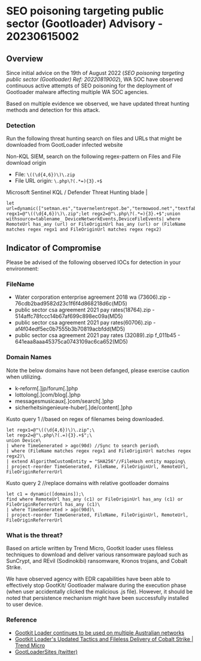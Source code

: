   
# SEO poisoning targeting public sector (Gootloader) Advisory - 20230615002

## Overview
Since initial advice on the 19th of August 2022 (*SEO poisoning targeting public sector (Gootloader) Ref: 20220819002*), WA SOC have observed continuous active attempts of SEO poisoning for the deployment of Gootloader malware affecting multiple WA SOC agencies.

Based on multiple evidence we observed, we have updated threat hunting methods and detection for this attack.

### Detection
Run the following threat hunting search on files and URLs that might be downloaded from GootLoader infected website

Non-KQL SIEM, search on the following regex-pattern on Files and File download origin
-   File: `\((\d{4,6})\)\.zip`
-   File URL origin: `\.php\?(.*=){3}.+$`

Microsoft Sentinel KQL / Defender Threat Hunting blade
|
```
let url=dynamic(["setman.es","tavernelentrepot.be","termowood.net","textfabrik.de","sfl.hu","seyhanaluminyum.com","theodoraross.com","theairtrekstory.com","tavernelentrepot.be","serphero.com","shisharealty.com","sheffieldcoronarysociety.org.uk","thomadaneau.com","theodoraross.com","theairtrekstory.com","secora.cl"]);let regx1=@"\((\d{4,6})\)\.zip";let regx2=@"\.php\?(.*=){3}.+$";union withsource=tablename_ DeviceNetworkEvents,DeviceFileEvents| where RemoteUrl has_any (url) or FileOriginUrl has_any (url) or (FileName matches regex regx1 and FileOriginUrl matches regex regx2)
```
## Indicator of Compromise
Please be advised of the following observed IOCs for detection in your environment:

### FileName
- Water corporation enterprise agreement 2018 wa (73606).zip - 76cdb2bad9582d23c1f6f4d868218d6c(MD5)
- public sector csa agreement 2021 pay rates(18764).zip - 514affc78fccc14b67af699c898ec09a(MD5)
- public sector csa agreement 2021 pay rates(60706).zip - af4f04edf5ec0b7555b3b70819acbfdd(MD5)
- public sector csa agreement 2021 pay rates (32089).zip
 f_011b45 - 641eaa8aaa45375ca0743109ac6ca652(MD5)

### Domain Names

Note the below domains have not been defanged, please exercise caution when utilizing.
- k-reform[.]jp/forum[.]php
- lottolong[.]com/blog[.]php
- messagesmusicaux[.]com/search[.]php
- sicherheitsingenieure-huber[.]de/content[.]php

Kusto query 1
//based on regex of filenames being downloaded. 
```
let regx1=@"\((\d{4,6})\)\.zip";\
let regx2=@"\.php\?(.=){3}.+$";\
union Device\
| where TimeGenerated > ago(90d) //Sync to search period\
| where (FileName matches regex regx1 and FileOriginUrl matches regex regx2)\
| extend AlgorithmCustomEntity = "SHA256"//FileHash entity mapping\
| project-reorder TimeGenerated, FileName, FileOriginUrl, RemoteUrl, FileOriginReferrerUrl
```
Kusto query 2
//replace domains with relative gootloader domains
```
let c1 = dynamic([domains]);\
find where RemoteUrl has_any (c1) or FileOriginUrl has_any (c1) or FileOriginReferrerUrl has_any (c1)\
| where TimeGenerated > ago(90d)\
| project-reorder TimeGenerated, FileName, FileOriginUrl, RemoteUrl, FileOriginReferrerUrl
```

### What is the threat?
Based on article written by Trend Micro, Gootkit loader uses fileless techniques to download and deliver various ransomware payload such as SunCrypt, and REvil (Sodinokibi) ransomware, Kronos trojans, and Cobalt Strike.

We have observed agency with EDR capabilities have been able to effectively stop GootKit/ Gootloader malware during the execution phase (when user accidentally clicked the malicious .js file). However, it should be noted that persistence mechanism might have been successfully installed to user device.

### Reference
-   [Gootkit Loader continues to be used on multiple Australian networks](https://www.cyber.gov.au/about-us/advisories/gootkit-loader-continues-be-used-multiple-australian-networks "https://www.cyber.gov.au/about-us/advisories/gootkit-loader-continues-be-used-multiple-australian-networks")
-   [Gootkit Loader's Updated Tactics and Fileless Delivery of Cobalt Strike | Trend Micro](https://www.trendmicro.com/en_us/research/22/g/gootkit-loaders-updated-tactics-and-fileless-delivery-of-cobalt-strike.html "https://www.trendmicro.com/en_us/research/22/g/gootkit-loaders-updated-tactics-and-fileless-delivery-of-cobalt-strike.html")
-   [GootLoaderSites (twitter)](https://twitter.com/GootLoaderSites "https://twitter.com/gootloadersites")

